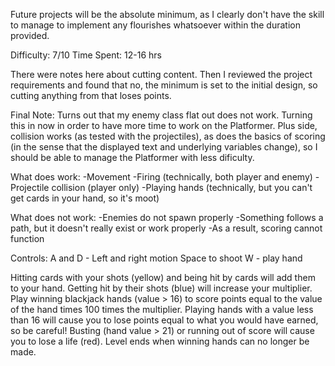 Future projects will be the absolute minimum, as I clearly don't have the skill to manage to implement any flourishes whatsoever within the duration provided.

Difficulty: 7/10
Time Spent: 12-16 hrs

There were notes here about cutting content.  Then I reviewed the project requirements and found that no, the minimum is set to the initial design, so cutting anything from that loses points.

Final Note: Turns out that my enemy class flat out does not work.  Turning this in now in order to have more time to work on the Platformer.  Plus side, collision works (as tested with the projectiles), as does the basics of scoring (in the sense that the displayed text and underlying variables change), so I should be able to manage the Platformer with less dificulty.

What does work:
-Movement
-Firing (technically, both player and enemy)
-Projectile collision (player only)
-Playing hands (technically, but you can't get cards in your hand, so it's moot)

What does not work:
-Enemies do not spawn properly
-Something follows a path, but it doesn't really exist or work properly
-As a result, scoring cannot function

Controls:
A and D - Left and right motion
Space to shoot
W - play hand

Hitting cards with your shots (yellow) and being hit by cards will add them to your hand.  Getting hit by their shots (blue) will increase your multiplier.
Play winning blackjack hands (value > 16) to score points equal to the value of the hand times 100 times the multiplier.
Playing hands with a value less than 16 will cause you to lose points equal to what you would have earned, so be careful!
Busting (hand value > 21) or running out of score will cause you to lose a life (red).
Level ends when winning hands can no longer be made.